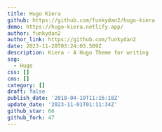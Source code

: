 ```yaml
---
title: Hugo Kiera
github: https://github.com/funkydan2/hugo-kiera
demo: https://hugo-kiera.netlify.app/
author: funkydan2
author_link: https://github.com/funkydan2
date: 2023-11-28T03:24:03.509Z
description: Kiera - A Hugo Theme for writing
ssg:
  - Hugo
css: []
cms: []
category: []
draft: false
publish_date: '2018-04-19T11:16:18Z'
update_date: '2023-11-01T01:11:34Z'
github_star: 66
github_fork: 47
---
```

